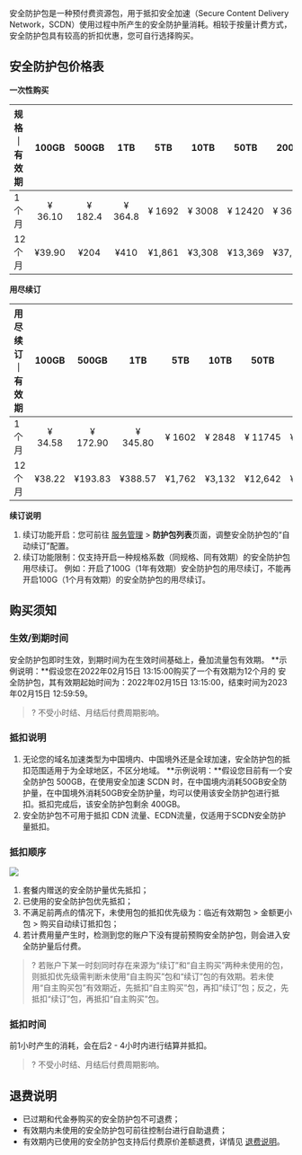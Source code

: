 安全防护包是一种预付费资源包，用于抵扣安全加速（Secure Content Delivery Network，SCDN）使用过程中所产生的安全防护量消耗。相较于按量计费方式，安全防护包具有较高的折扣优惠，您可自行选择购买。

## 安全防护包价格表

**一次性购买**

| 规格 ｜有效期 |  100GB  |  500GB  |   1TB   |  5TB   |  10TB  |  50TB   |  200TB  |   1PB    |
| :------------ | :-----: | :-----: | :-----: | :----: | :----: | :-----: | :-----: | :------: |
| 1个月         | ¥ 36.10 | ¥ 182.4 | ¥ 364.8 | ¥ 1692 | ¥ 3008 | ¥ 12420 | ¥ 36000 | ¥ 180000 |
| 12个月        | ¥39.90  |  ¥204   |  ¥410   | ¥1,861 | ¥3,308 | ¥13,369 | ¥37,908 | ¥189,540 |

**用尽续订**

| 用尽续订｜ 有效期 |  100GB  |  500GB   |   1TB    |  5TB   |  10TB  |  50TB   |  200TB  |   1PB    |
| :---------------- | :-----: | :------: | :------: | :----: | :----: | :-----: | :-----: | :------: |
| 1个月             | ¥ 34.58 | ¥ 172.90 | ¥ 345.80 | ¥ 1602 | ¥ 2848 | ¥ 11745 | ¥ 34400 | ¥ 34400  |
| 12个月            | ¥38.22  | ¥193.83  | ¥388.57  | ¥1,762 | ¥3,132 | ¥12,642 | ¥36,223 | ¥181,116 |

**续订说明**

1. 续订功能开启：您可前往 [服务管理](https://buy.cloud.tencent.com/scdn_package) > **防护包列表**页面，调整安全防护包的“自动续订”配置。
2. 续订功能限制：仅支持开启一种规格系数（同规格、同有效期）的安全防护包用尽续订。
例如：开启了100G（1年有效期）安全防护包的用尽续订，不能再开启100G（1个月有效期）的安全防护包的用尽续订。

## 购买须知

### 生效/到期时间

安全防护包即时生效，到期时间为在生效时间基础上，叠加流量包有效期。
**示例说明：**假设您在2022年02月15日 13:15:00购买了一个有效期为12个月的 安全防护包，其有效期起始时间为：2022年02月15日 13:15:00，结束时间为2023年02月15日 12:59:59。

>? 不受小时结、月结后付费周期影响。

### 抵扣说明

1. 无论您的域名加速类型为中国境内、中国境外还是全球加速，安全防护包的抵扣范围适用于为全球地区，不区分地域。
**示例说明：**假设您目前有一个安全防护包 500GB，在使用安全加速 SCDN 时，在中国境内消耗50GB安全防护量，在中国境外消耗50GB安全防护量，均可以使用该安全防护包进行抵扣。抵扣完成后，该安全防护包剩余 400GB。
2. 安全防护包不可用于抵扣 CDN 流量、ECDN流量，仅适用于SCDN安全防护量抵扣。

### 抵扣顺序

![](https://qcloudimg.tencent-cloud.cn/raw/9c69dc17fc1583800bd6f19769bd686a.jpg)

1. 套餐内赠送的安全防护量优先抵扣；
2. 已使用的安全防护包优先抵扣；
3. 不满足前两点的情况下，未使用包的抵扣优先级为：临近有效期包 > 金额更小包 > 购买自动续订抵扣包；
4. 若计费用量产生时，检测到您的账户下没有提前预购安全防护包，则会进入安全防护量后付费。

>? 若账户下某一时刻同时存在来源为“续订”和“自主购买”两种未使用的包，则抵扣优先级需判断未使用“自主购买”包和“续订”包的有效期。若未使用“自主购买包”有效期近，先抵扣“自主购买”包，再扣“续订”包；反之，先抵扣“续订”包，再抵扣“自主购买”包。

### 抵扣时间

前1小时产生的消耗，会在后2 - 4小时内进行结算并抵扣。

>? 不受小时结、月结后付费周期影响。

## 退费说明

- 已过期和代金券购买的安全防护包不可退费；
- 有效期内未使用的安全防护包可前往控制台进行自助退费；
- 有效期内已使用的安全防护包支持后付费原价差额退费，详情见 [退费说明](https://cloud.tencent.com/document/product/1226/73053)。

  
